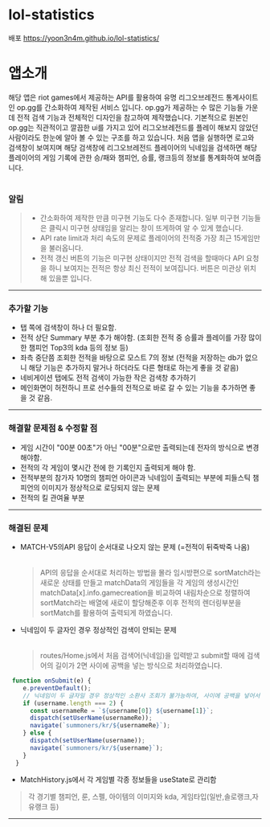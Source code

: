 # lol-statistics
배포 https://yoon3n4m.github.io/lol-statistics/
# 앱소개
해당 앱은 riot games에서 제공하는 API를 활용하여 유명 리그오브레전드 통계사이트인 op.gg를 간소화하여 제작된 서비스 입니다. op.gg가 제공하는 수 많은 기능들 가운데 전적 검색 기능과 전체적인 디자인을 참고하여 제작했습니다. 기본적으로 원본인 op.gg는 직관적이고 깔끔한 ui를 가지고 있어 리그오브레전드를 플레이 해보지 않았던 사람이라도 한눈에 알아 볼 수 있는 구조를 하고 있습니다. 처음 앱을 실행하면 로고와 검색창이 보여지며 해당 검색창에 리그오브레전드 플레이어의 닉네임을 검색하면 해당 플레이어의 게임 기록에 관한 승/패와 챔피언, 승률, 랭크등의 정보를 통계화하여 보여줍니다.<br><br> 
### 알림
> - 간소화하여 제작한 만큼 미구현 기능도 다수 존재합니다. 일부 미구현 기능들은 클릭시 미구현 상태임을 알리는 창이 뜨게하여 알 수 있게 했습니다.
> - API rate limit과 처리 속도의 문제로 플레이어의 전적중 가장 최근 15게임만을 불러옵니다.
> - 전적 갱신 버튼의 기능은 미구현 상태이지만 전적 검색을 할때마다 API 요청을 하니 보여지는 전적은 항상 최신 전적이 보여집니다. 버튼은 미관상 위치해 있을뿐 입니다.

***
### 추가할 기능
- 탭 쪽에 검색창이 하나 더 필요함.
- 전적 상단 Summary 부분 추가 해야함. (조회한 전적 중 승률과 플레이를 가장 많이한 챔피언 Top3의 kda 등의 정보 등)
- 좌측 중단쯤 조회한 전적을 바탕으로 모스트 7의 정보 (전적을 저장하는 db가 없으니 해당 기능은 추가하지 말거나 하더라도 다른 형태로 하는게 좋을 것 같음)
- 네비게이션 탭에도 전적 검색이 가능한 작은 검색창 추가하기
- 메인화면이 허전하니 프로 선수들의 전적으로 바로 갈 수 있는 기능을 추가하면 좋을 것 같음.

***
### 해결할 문제점 & 수정할 점
- 게임 시간이 "00분 00초"가 아닌 "00분"으로만 출력되는데 전자의 방식으로 변경 해야함.
- 전적의 각 게임이 몇시간 전에 한 기록인지 출력되게 해야 함.
- 전적부분의 참가자 10명의 챔피언 아이콘과 닉네임이 출력되는 부분에 피들스틱 챔피언의 이미지가 정상적으로 로딩되지 않는 문제
- 전적의 킬 관여율 부분
***

### 해결된 문제
- MATCH-V5의API 응답이 순서대로 나오지 않는 문제 (=전적이 뒤죽박죽 나옴)<br><br>
  >API의 응답을 순서대로 처리하는 방법을 몰라 임시방편으로 sortMatch라는 새로운 상태를 만들고 matchData의 게임들을 각 게임의 생성시간인 matchData[x].info.gamecreation을 비교하여 내림차순으로 정렬하여 sortMatch라는 배열에 새로이 할당해준후 이후 전적의 렌더링부분을 sortMatch를 활용하여 출력되게 하였습니다.
 
- 닉네임이 두 글자인 경우 정상적인 검색이 안되는 문제 <br><br>
  >routes/Home.js에서 처음 검색어(닉네임)을 입력받고 submit할 때에 검색어의 길이가 2면 사이에 공백을 넣는 방식으로 처리하였습니다.
```javascript
 function onSubmit(e) {
    e.preventDefault();
    // 닉네임이 두 글자일 경우 정상적인 소환사 조회가 불가능하여, 사이에 공백을 넣어서 처리함.
    if (username.length === 2) {
      const usernameRe = `${username[0]} ${username[1]}`;
      dispatch(setUserName(usernameRe));
      navigate(`summoners/kr/${usernameRe}`);
    } else {
      dispatch(setUserName(username));
      navigate(`summoners/kr/${username}`);
    }
  }
  ```
  - MatchHistory.js에서 각 게임별 각종 정보들을 useState로 관리함
  > 각 경기별 챔피언, 룬, 스펠, 아이템의 이미지와 kda, 게임타입(일반,솔로랭크,자유랭크 등)
***
